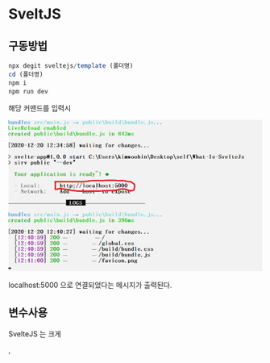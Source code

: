 # SveltJS

## 구동방법

```javascript
npx degit sveltejs/template (폴더명)
cd (폴더명)
npm i
npm run dev
```

해당 커맨드를 입력시

<img src="./gitImages/Install.png"/>

localhost:5000 으로 연결되었다는 메시지가 출력된다.

## 변수사용

SvelteJS 는 크게 <main> , <script> , <style> 로 나뉘는데

<img src="./gitImages/Variable.png">

변수를 해당 부분처럼 사용할 수 있다.

태그의 속상 값 으로도 변수를 사용할 수 있는데

<img src="./gitImages/AttrVariable.png">

src 에 들어갈 값은 public 폴더를 기준으로 상대경로를 적어주어야 한다.

## 스타일링

<img src="./gitImages/Style.png">

스타일은 매우 간단하게 기존에 CSS 작업을 <style> 태그 안에서 해주면 정상 적용된다.

## 컴포넌트 분리

<img src="./gitImages/Other_Component.png">

이렇게 다른 컴포넌트를 src 에 위치시켜주고

<img src="./gitImages/Import.png"/>

이렇게 Import 해와서 재사용이 가능하다.

별도의 export 작업은 해주지않아도 된다.

## HTML 변수

<img src="./gitImages/JustStr.png">

만약 HTML 태그를 변수에 넣고 삽입하고싶다면 어떻게 해야할까?

위와같은 방법으로 하면 결과는

<img src="./gitImages/JustStr_result.png">

위와같이 된다 .그저 문자열로 인식하는 것 이다.

하지만

<img src="./gitImages/UsingHTML.png">

위와 같이

{@html (변수명)}

으로 삽입한다면

<img src="./gitImages/UsingHTML_result.png">

위와 같은 결과가 출력되는 것을 알 수 있다.

## 작동원리

<img src="./gitImages/WhiteBox.png">

해당 사진처럼 main.js 안에 있는 내용이 Build 과정을 거치며
우리가 사용할 수 있도록 컴파일 되는 것이다.

## 함수관리

<img src="./gitImages/onClick.png">

함수를 호출할 때 에는 on:click={함수명} 을 주어야 한다.

함수선언은 <script> 태그 안에서 자유롭게 하면 된다.

위와 같은 코드를 준다면 아래와 같이 출련된다.

<img src="./gitImages/onClick_result.png">

## 반응성 선언

만약 FirstName 이라는 변수와 SecondName 이라는 변수를 조합하여
FullName 을 갖는 변수는 어떻게 사용해야할까??

```javascript
const FirstName = 'Chobby';
const SecondName = 'Kim';
const FullName = FirstName + SecondName;
```

위와같이 입력될 것이지만 만약 이벤트로 FirstName 의 값이 변경된다면 FullName 의 값이 변경될까??

변경되지 않는다. 변경되게 하기 위해서는 변수를 참조하는 변수의 앞에 $: 를 넣어

```javascript
const FirstName = 'Chobby';
const SecondName = 'Kim';
$: FullName = FirstName + SecondName;
```

위와같이 입력해주어야 한다.

## $:

과연 $: 는 어떨때 사용해야할까??

```javascript
<script>$: {alert('hello')}</script>
```

위와 같은경우 컴포넌트가 마운트 될 때 , 스테이트의 값이 어떠한 값이든 변경되는 경우 모두 alert('hello') 가 실행된다.

만약 특정 상태가 변경되는 경우에만 실행하고 싶다면 조건식을 붙일 수 도있다.

```javascript
<script>$: if(value >= 10) {alert('Over 10')}</script>
```

즉 , $: 는 변경되는 상태에 따라 특정 행동을 취해야하는 경우에 사용된다고 볼 수 있다.
